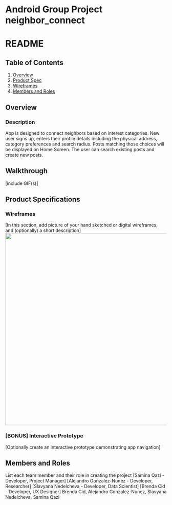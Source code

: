 Android Group Project neighbor_connect
===

# README

## Table of Contents
1. [Overview](#Overview)
1. [Product Spec](#Product-Spec)
1. [Wireframes](#Wireframes)
2. [Members and Roles](#Roles)

## Overview
### Description

App is designed to connect neighbors based on interest categories. New user signs up, enters their profile details including the physical address, category preferences and search radius. Posts matching those choices will be displayed on Home Screen. The user can search existing posts and create new posts.

## Walkthrough
[include GIF(s)]

## Product Specifications
### Wireframes
[In this section, add picture of your hand sketched or digital wireframes, and (optionally) a short description]
<img src="YOUR_WIREFRAME_IMAGE_URL" width=600>

### [BONUS] Interactive Prototype
[Optionally create an interactive prototype demonstrating app navigation]

## Members and Roles
List each team member and their role in creating the project
[Samina Qazi - Developer, Project Manager]
[Alejandro Gonzalez-Nunez - Developer, Researcher]
[Slavyana Nedelcheva - Developer, Data Scientist]
[Brenda Cid - Developer, UX Designer]
Brenda Cid, Alejandro Gonzalez-Nunez, Slavyana Nedelcheva, Samina Qazi
